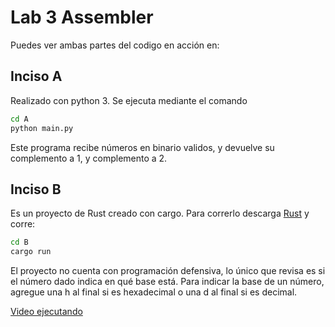 # Lab 3 Assembler

Puedes ver ambas partes del codigo en acción en:

## Inciso A

Realizado con python 3. Se ejecuta mediante el comando

```bash
cd A
python main.py
```

Este programa recibe números en binario validos, y devuelve su complemento a 1, y complemento a 2.

## Inciso B

Es un proyecto de Rust creado con cargo. Para correrlo descarga [Rust](https://www.rust-lang.org/) y corre:

```bash
cd B
cargo run
```

El proyecto no cuenta con programación defensiva, lo único que revisa es si el número dado indica en qué base está. Para indicar la base de un número, agregue una h al final si es hexadecimal o una d al final si es decimal.

[Video ejecutando](https://youtu.be/QdI6URomCvk)